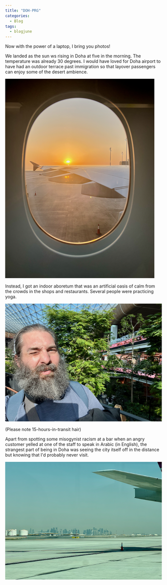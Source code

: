 ```yaml
---
title: "DOH-PRG"
categories:
  - Blog
tags:
  - blogjune
---
```


Now with the power of a laptop, I bring you photos!

We landed as the sun ws rising in Doha at five in the morning. The temperature was already 30 degrees. I would have loved for
Doha airport to have had an outdoor terrace past immigration so that layover passengers can enjoy some of the desert ambience.

![Good morning Doha](/assets/images/2024-06-07-good-morning-thumb.png)

Instead, I got an indoor aboretum that was an artificial oasis of calm from the crowds in the shops and restaurants. Several
people were practicing yoga.

![The Orchard at Hamid International Airport in Doha](/assets/images/2024-06-07-orchard-thumb.png)

(Please note 15-hours-in-transit hair)

Apart from spotting some misogynist racism at a bar when an angry customer yelled at one of the staff to speak in Arabic (in
English), the strangest part of being in Doha was seeing the city itself off in the distance but knowing that I'd probably
never visit.

![The closest I got](/assets/images/2024-06-07-doha-thumb.png)